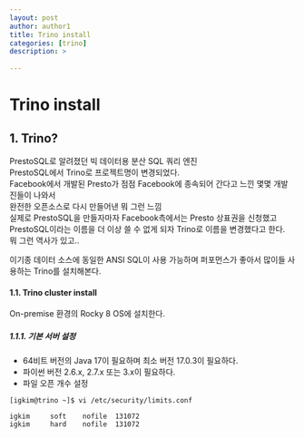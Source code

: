 ```yaml
---
layout: post
author: author1
title: Trino install
categories: [trino]
description: >
  
---
```


# Trino install

## 1. Trino?

PrestoSQL로 알려졌던 빅 데이터용 분산 SQL 쿼리 엔진  
PrestoSQL에서 Trino로 프로젝트명이 변경되었다.  
Facebook에서 개발된 Presto가 점점 Facebook에 종속되어 간다고 느낀 몇몇 개발진들이 나와서  
완전한 오픈소스로 다시 만들어낸 뭐 그런 느낌  
실제로 PrestoSQL을 만들자마자 Facebook측에서는 Presto 상표권을 신청했고
PrestoSQL이라는 이름을 더 이상 쓸 수 없게 되자 Trino로 이름을 변경했다고 한다.  
뭐 그런 역사가 있고..

이기종 데이터 소스에 동일한 ANSI SQL이 사용 가능하며 퍼포먼스가 좋아서 많이들 사용하는 Trino를 설치해본다.

#### 1.1. Trino cluster install

On-premise 환경의 Rocky 8 OS에 설치한다.

##### 1.1.1. 기본 서버 설정

* 64비트 버전의 Java 17이 필요하며 최소 버전 17.0.3이 필요하다.
* 파이썬 버전 2.6.x, 2.7.x 또는 3.x이 필요하다.
* 파일 오픈 개수 설정
```shell
[igkim@trino ~]$ vi /etc/security/limits.conf
```  
```
igkim     soft    nofile  131072
igkim     hard    nofile  131072
```










